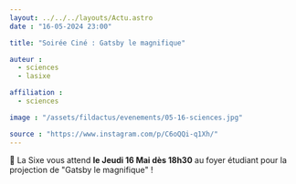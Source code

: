 ```yaml
---
layout: ../../../layouts/Actu.astro
date : "16-05-2024 23:00"

title: "Soirée Ciné : Gatsby le magnifique"

auteur :
  - sciences
  - lasixe

affiliation :
  - sciences

image : "/assets/fildactus/evenements/05-16-sciences.jpg"

source : "https://www.instagram.com/p/C6oQQi-q1Xh/"
---
```


🍿 La Sixe vous attend __le Jeudi 16 Mai dès 18h30__ au foyer étudiant pour la projection de "Gatsby le magnifique" !